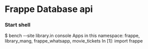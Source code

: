 # Frappe Database api
### Start shell

$ bench --site library.in console
Apps in this namespace:
frappe, library_mang, frappe_whatsapp, movie_tickets
In [1]:  import frappe

